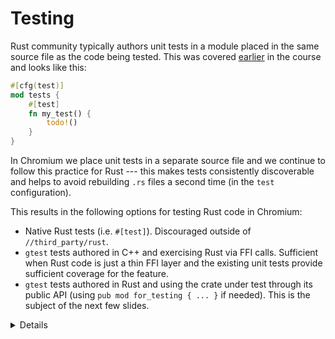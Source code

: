 # Testing

Rust community typically authors unit tests in a module placed in the same
source file as the code being tested. This was covered [earlier](../testing.md)
in the course and looks like this:

```rust
#[cfg(test)]
mod tests {
    #[test]
    fn my_test() {
        todo!()
    }
}
```

In Chromium we place unit tests in a separate source file and we continue to
follow this practice for Rust --- this makes tests consistently discoverable and
helps to avoid rebuilding `.rs` files a second time (in the `test`
configuration).

This results in the following options for testing Rust code in Chromium:

- Native Rust tests (i.e. `#[test]`). Discouraged outside of
  `//third_party/rust`.
- `gtest` tests authored in C++ and exercising Rust via FFI calls. Sufficient
  when Rust code is just a thin FFI layer and the existing unit tests provide
  sufficient coverage for the feature.
- `gtest` tests authored in Rust and using the crate under test through its
  public API (using `pub mod for_testing { ... }` if needed). This is the
  subject of the next few slides.

<details>

Mention that native Rust tests of third-party crates should eventually be
exercised by Chromium bots. (Such testing is needed rarely --- only after adding
or updating third-party crates.)

Some examples may help illustrate when C++ `gtest` vs Rust `gtest` should be
used:

- QR has very little functionality in the first-party Rust layer (it's just a
  thin FFI glue) and therefore uses the existing C++ unit tests for testing both
  the C++ and the Rust implementation (parameterizing the tests so they enable
  or disable Rust using a `ScopedFeatureList`).

- Hypothetical/WIP PNG integration may need to implement memory-safe
  implementations of pixel transformations that are provided by `libpng` but
  missing in the `png` crate - e.g. RGBA => BGRA, or gamma correction. Such
  functionality may benefit from separate tests authored in Rust.

</details>

